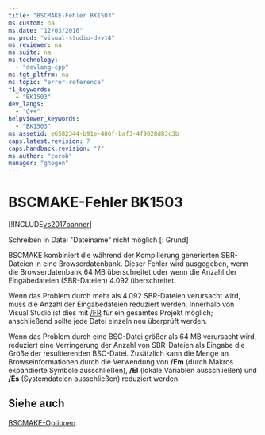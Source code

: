 ```yaml
---
title: "BSCMAKE-Fehler BK1503"
ms.custom: na
ms.date: "12/03/2016"
ms.prod: "visual-studio-dev14"
ms.reviewer: na
ms.suite: na
ms.technology: 
  - "devlang-cpp"
ms.tgt_pltfrm: na
ms.topic: "error-reference"
f1_keywords: 
  - "BK1503"
dev_langs: 
  - "C++"
helpviewer_keywords: 
  - "BK1503"
ms.assetid: e6582344-b91e-486f-baf3-4f9028d83c3b
caps.latest.revision: 7
caps.handback.revision: "7"
ms.author: "corob"
manager: "ghogen"
---
```

# BSCMAKE-Fehler BK1503
[!INCLUDE[vs2017banner](../../assembler/inline/includes/vs2017banner.md)]

Schreiben in Datei "Dateiname" nicht möglich \[: Grund\]  
  
 BSCMAKE kombiniert die während der Kompilierung generierten SBR\-Dateien in eine Browserdatenbank.  Dieser Fehler wird ausgegeben, wenn die Browserdatenbank 64 MB überschreitet oder wenn die Anzahl der Eingabedateien \(SBR\-Dateien\) 4.092 überschreitet.  
  
 Wenn das Problem durch mehr als 4.092 SBR\-Dateien verursacht wird, muss die Anzahl der Eingabedateien reduziert werden.  Innerhalb von Visual Studio ist dies mit [\/FR](../../build/reference/fr-fr-create-dot-sbr-file.md) für ein gesamtes Projekt möglich; anschließend sollte jede Datei einzeln neu überprüft werden.  
  
 Wenn das Problem durch eine BSC\-Datei größer als 64 MB verursacht wird, reduziert eine Verringerung der Anzahl von SBR\-Dateien als Eingabe die Größe der resultierenden BSC\-Datei.  Zusätzlich kann die Menge an Browseinformationen durch die Verwendung von **\/Em** \(durch Makros expandierte Symbole ausschließen\), **\/El** \(lokale Variablen ausschließen\) und **\/Es** \(Systemdateien ausschließen\) reduziert werden.  
  
## Siehe auch  
 [BSCMAKE\-Optionen](../../build/reference/bscmake-options.md)
